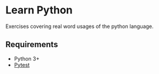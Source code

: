 # Learn Python
Exercises covering real word usages of the python language.

## Requirements
- Python 3+
- [Pytest](https://docs.pytest.org/en/latest/)